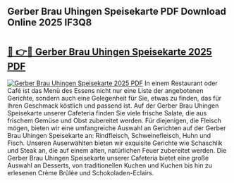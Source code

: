 ## Gerber Brau Uhingen Speisekarte PDF Download Online 2025 lF3Q8

# <h2><a href="http://gc8g5b.nevu.top/?p=Gerber+Brau+Uhingen+Speisekarte">🔗 👉🔴 Gerber Brau Uhingen Speisekarte 2025 PDF</a></h2>

[![Gerber Brau Uhingen Speisekarte 2025 PDF](https://i.imgur.com/dBaPXMq.png)](http://gc8g5b.nevu.top/?p=Gerber+Brau+Uhingen+Speisekarte)
In einem Restaurant oder Café ist das Menü des Essens nicht nur eine Liste der angebotenen Gerichte, sondern auch eine Gelegenheit für Sie, etwas zu finden, das für Ihren Geschmack köstlich und passend ist. Auf der Gerber Brau Uhingen Speisekarte unserer Cafeteria finden Sie viele frische Salate, die aus frischem Gemüse und Obst zubereitet werden. Für diejenigen, die Fleisch mögen, bieten wir eine umfangreiche Auswahl an Gerichten auf der Gerber Brau Uhingen Speisekarte an: Rindfleisch, Schweinefleisch, Huhn und Fisch. Unseren Auserwählten bieten wir exquisite Gerichte wie Schaschlik und Steak an, die auf einem alten, natürlichen Feuer zubereitet werden. Die Gerber Brau Uhingen Speisekarte unserer Cafeteria bietet eine große Auswahl an Desserts, von traditionellen Kuchen und Kuchen bis hin zu erlesenen Crème Brûlée und Schokoladen-Eclairs.
